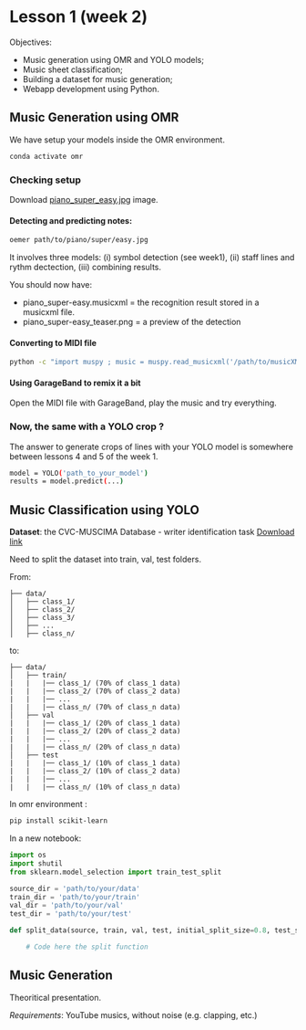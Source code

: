 # Lesson 1 (week 2)

Objectives:

* Music generation using OMR and YOLO models;
* Music sheet classification;
* Building a dataset for music generation;
* Webapp development using Python.

## Music Generation using OMR

We have setup your models inside the OMR environment.

```bash
conda activate omr
```

### Checking setup

Download [piano_super_easy.jpg](assets/piano_super-easy.jpg) image.

#### Detecting and predicting notes:

```bash
oemer path/to/piano/super/easy.jpg
```

It involves three models: (i) symbol detection (see week1), (ii) staff lines and rythm dectection, (iii) combining results.

You should now have:
* piano_super-easy.musicxml = the recognition result stored in a musicxml file.
* piano_super-easy_teaser.png = a preview of the detection

#### Converting to MIDI file

```bash
python -c "import muspy ; music = muspy.read_musicxml('/path/to/musicXML/file.musicxml') ; muspy.write_midi('/path/to/export/midi/file.midi', music, backend='pretty_midi')"
```

#### Using GarageBand to remix it a bit

Open the MIDI file with GarageBand, play the music and try everything.

### Now, the same with a YOLO crop ?

The answer to generate crops of lines with your YOLO model is somewhere between lessons 4 and 5 of the week 1.

```bash
model = YOLO('path_to_your_model')
results = model.predict(...)
```

## Music Classification using YOLO

**Dataset**: the CVC-MUSCIMA Database - writer identification task
[Download link](http://datasets.cvc.uab.es/muscima/CVCMUSCIMA_WI.zip)

Need to split the dataset into train, val, test folders.

From:
```
├── data/
│   ├── class_1/
│   ├── class_2/
│   ├── class_3/
│   ├── ...
│   ├── class_n/
```

to:
```
├── data/
│   ├── train/
|   |   |── class_1/ (70% of class_1 data)
|   |   |── class_2/ (70% of class_2 data)
|   |   |── ...
|   |   |── class_n/ (70% of class_n data)
│   ├── val
|   |   |── class_1/ (20% of class_1 data)
|   |   |── class_2/ (20% of class_2 data)
|   |   |── ...
|   |   |── class_n/ (20% of class_n data)
│   ├── test
|   |   |── class_1/ (10% of class_1 data)
|   |   |── class_2/ (10% of class_2 data)
|   |   |── ...
|   |   |── class_n/ (10% of class_n data)
```

In omr environment :

```bash
pip install scikit-learn
```

In a new notebook:

```python
import os
import shutil
from sklearn.model_selection import train_test_split

source_dir = 'path/to/your/data'
train_dir = 'path/to/your/train'
val_dir = 'path/to/your/val'
test_dir = 'path/to/your/test'

def split_data(source, train, val, test, initial_split_size=0.8, test_size=0.05):

    # Code here the split function

```

## Music Generation

Theoritical presentation.

*Requirements*: YouTube musics, without noise (e.g. clapping, etc.)



